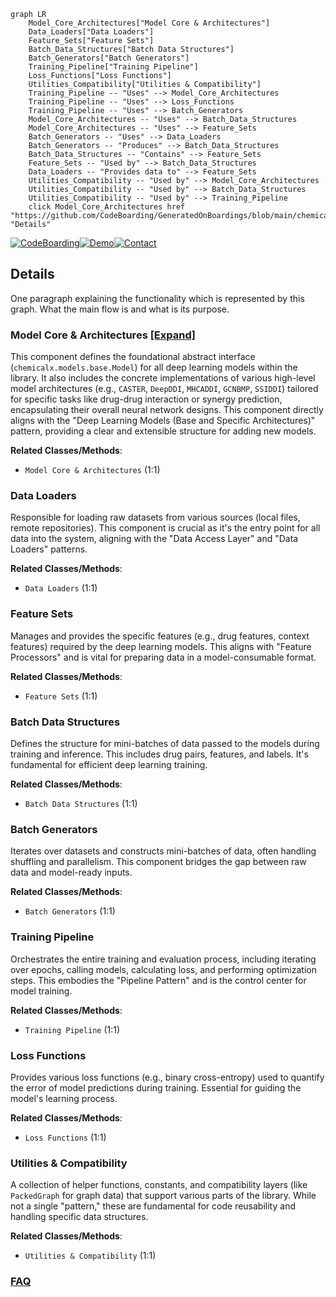 ```mermaid
graph LR
    Model_Core_Architectures["Model Core & Architectures"]
    Data_Loaders["Data Loaders"]
    Feature_Sets["Feature Sets"]
    Batch_Data_Structures["Batch Data Structures"]
    Batch_Generators["Batch Generators"]
    Training_Pipeline["Training Pipeline"]
    Loss_Functions["Loss Functions"]
    Utilities_Compatibility["Utilities & Compatibility"]
    Training_Pipeline -- "Uses" --> Model_Core_Architectures
    Training_Pipeline -- "Uses" --> Loss_Functions
    Training_Pipeline -- "Uses" --> Batch_Generators
    Model_Core_Architectures -- "Uses" --> Batch_Data_Structures
    Model_Core_Architectures -- "Uses" --> Feature_Sets
    Batch_Generators -- "Uses" --> Data_Loaders
    Batch_Generators -- "Produces" --> Batch_Data_Structures
    Batch_Data_Structures -- "Contains" --> Feature_Sets
    Feature_Sets -- "Used by" --> Batch_Data_Structures
    Data_Loaders -- "Provides data to" --> Feature_Sets
    Utilities_Compatibility -- "Used by" --> Model_Core_Architectures
    Utilities_Compatibility -- "Used by" --> Batch_Data_Structures
    Utilities_Compatibility -- "Used by" --> Training_Pipeline
    click Model_Core_Architectures href "https://github.com/CodeBoarding/GeneratedOnBoardings/blob/main/chemicalx/Model_Core_Architectures.md" "Details"
```

[![CodeBoarding](https://img.shields.io/badge/Generated%20by-CodeBoarding-9cf?style=flat-square)](https://github.com/CodeBoarding/CodeBoarding)[![Demo](https://img.shields.io/badge/Try%20our-Demo-blue?style=flat-square)](https://www.codeboarding.org/demo)[![Contact](https://img.shields.io/badge/Contact%20us%20-%20contact@codeboarding.org-lightgrey?style=flat-square)](mailto:contact@codeboarding.org)

## Details

One paragraph explaining the functionality which is represented by this graph. What the main flow is and what is its purpose.

### Model Core & Architectures [[Expand]](./Model_Core_Architectures.md)
This component defines the foundational abstract interface (`chemicalx.models.base.Model`) for all deep learning models within the library. It also includes the concrete implementations of various high-level model architectures (e.g., `CASTER`, `DeepDDI`, `MHCADDI`, `GCNBMP`, `SSIDDI`) tailored for specific tasks like drug-drug interaction or synergy prediction, encapsulating their overall neural network designs. This component directly aligns with the "Deep Learning Models (Base and Specific Architectures)" pattern, providing a clear and extensible structure for adding new models.


**Related Classes/Methods**:

- `Model Core & Architectures` (1:1)


### Data Loaders
Responsible for loading raw datasets from various sources (local files, remote repositories). This component is crucial as it's the entry point for all data into the system, aligning with the "Data Access Layer" and "Data Loaders" patterns.


**Related Classes/Methods**:

- `Data Loaders` (1:1)


### Feature Sets
Manages and provides the specific features (e.g., drug features, context features) required by the deep learning models. This aligns with "Feature Processors" and is vital for preparing data in a model-consumable format.


**Related Classes/Methods**:

- `Feature Sets` (1:1)


### Batch Data Structures
Defines the structure for mini-batches of data passed to the models during training and inference. This includes drug pairs, features, and labels. It's fundamental for efficient deep learning training.


**Related Classes/Methods**:

- `Batch Data Structures` (1:1)


### Batch Generators
Iterates over datasets and constructs mini-batches of data, often handling shuffling and parallelism. This component bridges the gap between raw data and model-ready inputs.


**Related Classes/Methods**:

- `Batch Generators` (1:1)


### Training Pipeline
Orchestrates the entire training and evaluation process, including iterating over epochs, calling models, calculating loss, and performing optimization steps. This embodies the "Pipeline Pattern" and is the control center for model training.


**Related Classes/Methods**:

- `Training Pipeline` (1:1)


### Loss Functions
Provides various loss functions (e.g., binary cross-entropy) used to quantify the error of model predictions during training. Essential for guiding the model's learning process.


**Related Classes/Methods**:

- `Loss Functions` (1:1)


### Utilities & Compatibility
A collection of helper functions, constants, and compatibility layers (like `PackedGraph` for graph data) that support various parts of the library. While not a single "pattern," these are fundamental for code reusability and handling specific data structures.


**Related Classes/Methods**:

- `Utilities & Compatibility` (1:1)




### [FAQ](https://github.com/CodeBoarding/GeneratedOnBoardings/tree/main?tab=readme-ov-file#faq)